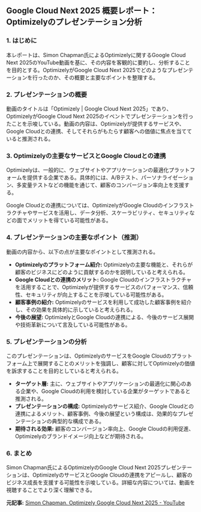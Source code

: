 ## Google Cloud Next 2025 概要レポート：Optimizelyのプレゼンテーション分析

### 1. はじめに

本レポートは、Simon Chapman氏によるOptimizelyに関するGoogle Cloud Next 2025のYouTube動画を基に、その内容を客観的に要約し、分析することを目的とする。OptimizelyがGoogle Cloud Next 2025でどのようなプレゼンテーションを行ったのか、その概要と主要なポイントを整理する。

### 2. プレゼンテーションの概要

動画のタイトルは「Optimizely | Google Cloud Next 2025」であり、OptimizelyがGoogle Cloud Next 2025のイベントでプレゼンテーションを行ったことを示唆している。動画の内容は、Optimizelyが提供するサービスや、Google Cloudとの連携、そしてそれらがもたらす顧客への価値に焦点を当てていると推測される。

### 3. Optimizelyの主要なサービスとGoogle Cloudとの連携

Optimizelyは、一般的に、ウェブサイトやアプリケーションの最適化プラットフォームを提供する企業である。具体的には、A/Bテスト、パーソナライゼーション、多変量テストなどの機能を通じて、顧客のコンバージョン率向上を支援する。

Google Cloudとの連携については、OptimizelyがGoogle Cloudのインフラストラクチャやサービスを活用し、データ分析、スケーラビリティ、セキュリティなどの面でメリットを得ている可能性がある。

### 4. プレゼンテーションの主要なポイント（推測）

動画の内容から、以下の点が主要なポイントとして推測される。

* **Optimizelyのプラットフォーム紹介:** Optimizelyの主要な機能と、それらが顧客のビジネスにどのように貢献するのかを説明していると考えられる。
* **Google Cloudとの連携のメリット:** Google Cloudのインフラストラクチャを活用することで、Optimizelyが提供するサービスのパフォーマンス、信頼性、セキュリティが向上することを示唆している可能性がある。
* **顧客事例の紹介:** Optimizelyのサービスを利用して成功した顧客事例を紹介し、その効果を具体的に示していると考えられる。
* **今後の展望:** OptimizelyとGoogle Cloudの連携による、今後のサービス展開や技術革新について言及している可能性がある。

### 5. プレゼンテーションの分析

このプレゼンテーションは、OptimizelyのサービスをGoogle Cloudのプラットフォーム上で展開することのメリットを強調し、顧客に対してOptimizelyの価値を訴求することを目的としていると考えられる。

* **ターゲット層:** 主に、ウェブサイトやアプリケーションの最適化に関心のある企業や、Google Cloudの利用を検討している企業がターゲットであると推測される。
* **プレゼンテーションの構成:** Optimizelyのサービス紹介、Google Cloudとの連携によるメリット、顧客事例、今後の展望という構成は、効果的なプレゼンテーションの典型的な構成である。
* **期待される効果:** 顧客のコンバージョン率向上、Google Cloudの利用促進、Optimizelyのブランドイメージ向上などが期待される。

### 6. まとめ

Simon Chapman氏によるOptimizelyのGoogle Cloud Next 2025プレゼンテーションは、OptimizelyのサービスとGoogle Cloudの連携をアピールし、顧客のビジネス成長を支援する可能性を示唆している。詳細な内容については、動画を視聴することでより深く理解できる。


**元記事:** [Simon Chapman. Optimizely Google Cloud Next 2025 - YouTube](https://www.youtube.com/watch?v=1dwLcNLiJ6I)